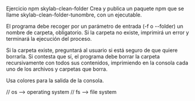 Ejercicio npm skylab-clean-folder
Crea y publica un paquete npm que se llame skylab-clean-folder-tunombre, con un ejecutable.

El programa debe recoger por un parámetro de entrada (-f o --folder) un nombre de carpeta, obligatorio. Si la carpeta no existe, imprimirá un error y terminará la ejecución del proceso.

Si la carpeta existe, preguntará al usuario si está seguro de que quiere borrarla. Si contesta que sí, el programa debe borrar la carpeta recursivamente con todos sus contenidos, imprimiendo en la consola cada uno de los archivos y carpetas que borra.

Usa colores para la salida de la consola.

// os --> operating system
// fs --> file system
